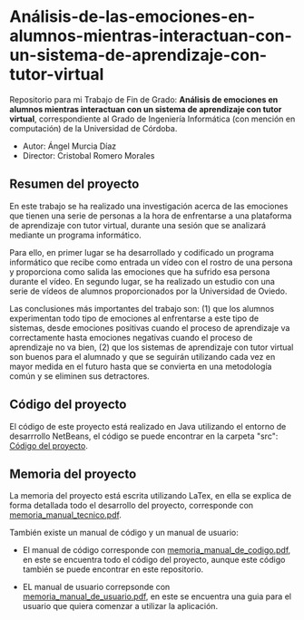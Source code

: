 # Análisis-de-las-emociones-en-alumnos-mientras-interactuan-con-un-sistema-de-aprendizaje-con-tutor-virtual

Repositorio para mi Trabajo de Fin de Grado: **Análisis de emociones en alumnos mientras interactuan con un sistema de aprendizaje con tutor virtual**, correspondiente al Grado de Ingeniería Informática (con mención en computación) de la Universidad de Córdoba.

* Autor: Ángel Murcia Díaz
* Director: Cristobal Romero Morales

## Resumen del proyecto

En este trabajo se ha realizado una investigación acerca de las emociones que tienen una serie de personas a la hora de enfrentarse a una plataforma de aprendizaje con tutor virtual, durante una sesión que se analizará mediante un programa informático.

Para ello, en primer lugar se ha desarrollado y codificado un programa informático que recibe como entrada un vídeo con el rostro de una persona y proporciona como salida las emociones que ha sufrido esa persona durante el vídeo. En segundo lugar, se ha realizado un estudio con una serie de vídeos de alumnos proporcionados por la Universidad de Oviedo.

Las conclusiones más importantes del trabajo son: (1) que los alumnos experimentan todo tipo de emociones al enfrentarse a este tipo de sistemas, desde emociones positivas cuando el proceso de aprendizaje va correctamente hasta emociones negativas cuando el proceso de aprendizaje no va bien, (2) que los sistemas de aprendizaje con tutor virtual son buenos para el alumnado y que se seguirán utilizando cada vez en mayor medida en el futuro hasta que se convierta en una metodología común y se eliminen sus detractores.

## Código del proyecto

El código de este proyecto está realizado en Java utilizando el entorno de desarrrollo NetBeans, el código se puede encontrar en  la carpeta "src": [Código del proyecto](https://github.com/NSInductus/Analisis-de-emociones-en-alumnos-que-interactuan-con-un-sistema-de-aprendizaje-con-tutor-virtual/src).

## Memoria del proyecto

La memoria del proyecto está escrita utilizando LaTex, en ella se explica de forma detallada todo el desarrollo del proyecto, corresponde con [memoria_manual_tecnico.pdf](https://github.com/NSInductus/Analisis-de-emociones-en-alumnos-que-interactuan-con-un-sistema-de-aprendizaje-con-tutor-virtual/doc/memoria_manual_tecnico.pdf).

También existe un manual de código y un manual de usuario:

* El manual de código corresponde con [memoria_manual_de_codigo.pdf](https://github.com/NSInductus/Analisis-de-emociones-en-alumnos-que-interactuan-con-un-sistema-de-aprendizaje-con-tutor-virtual/doc/memoria_manual_codigo.pdf), en este se encuentra todo el código del proyecto, aunque este código también se puede encontrar en este repositorio.

* EL manual de usuario correpsonde con [memoria_manual_de_usuario.pdf](https://github.com/NSInductus/Analisis-de-emociones-en-alumnos-que-interactuan-con-un-sistema-de-aprendizaje-con-tutor-virtual/doc/memoria_manual_usuario.pdf), en este se encuentra una guia para el usuario que quiera comenzar a utilizar la aplicación.